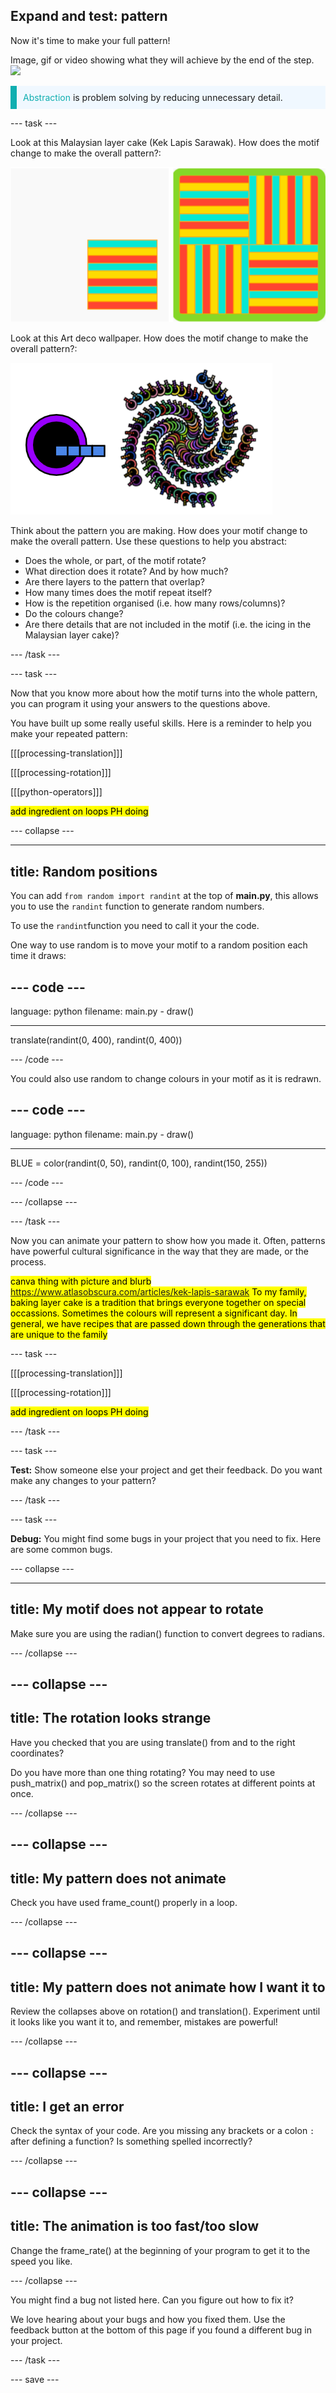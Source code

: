 ## Expand and test: pattern

Now it's time to make your full pattern!

Image, gif or video showing what they will achieve by the end of the step. ![](images/image.png)

<p style="border-left: solid; border-width:10px; border-color: #0faeb0; background-color: aliceblue; padding: 10px;"><span style="color: #0faeb0">Abstraction</span> is problem solving by reducing unnecessary detail. 

</p>

--- task ---

Look at this Malaysian layer cake (Kek Lapis Sarawak). How does the motif change to make the overall pattern?:

![The motif from the Kek lapis Sarawak project next to the complete pattern.](images/kek-motif.png)

Look at this Art deco wallpaper. How does the motif change to make the overall pattern?:

![The motif from the Art deco wallpaper project next to the complete pattern.](images/spirals-motif.png)

Think about the pattern you are making. How does your motif change to make the overall pattern. Use these questions to help you abstract:
- Does the whole, or part, of the motif rotate?
- What direction does it rotate? And by how much?
- Are there layers to the pattern that overlap?
- How many times does the motif repeat itself?
- How is the repetition organised (i.e. how many rows/columns)?
- Do the colours change?
- Are there details that are not included in the motif (i.e. the icing in the Malaysian layer cake)?

--- /task ---

--- task ---

Now that you know more about how the motif turns into the whole pattern, you can program it using your answers to the questions above.

You have built up some really useful skills. Here is a reminder to help you make your repeated pattern: 

[[[processing-translation]]]

[[[processing-rotation]]]

[[[python-operators]]]

<mark>add ingredient on loops PH doing </mark>


--- collapse ---

---
title: Random positions
---

You can add `from random import randint` at the top of **main.py**, this allows you to use the `randint` function to generate random numbers.

To use the `randint`function you need to call it your the code. 

One way to use random is to move your motif to a random position each time it draws:

--- code ---
---
language: python
filename: main.py - draw()

---

translate(randint(0, 400), randint(0, 400))

--- /code ---

You could also use random to change colours in your motif as it is redrawn. 

--- code ---
---
language: python
filename: main.py - draw()

---

BLUE = color(randint(0, 50), randint(0, 100), randint(150, 255))

--- /code ---

--- /collapse ---

--- /task ---

Now you can animate your pattern to show how you made it. Often, patterns have powerful cultural significance in the way that they are made, or the process.

<mark>canva thing with picture and blurb https://www.atlasobscura.com/articles/kek-lapis-sarawak To my family, baking layer cake is a tradition that brings everyone together on special occassions. Sometimes the colours will represent a significant day. In general, we have recipes that are passed down through the generations that are unique to the family</mark>

--- task ---

[[[processing-translation]]]

[[[processing-rotation]]]

<mark>add ingredient on loops PH doing </mark>

--- /task ---


--- task ---

**Test:** Show someone else your project and get their feedback. Do you want make any changes to your pattern? 

--- /task ---

--- task ---

**Debug:** You might find some bugs in your project that you need to fix. Here are some common bugs.

--- collapse ---

---
title: My motif does not appear to rotate
---

Make sure you are using the radian() function to convert degrees to radians.

--- /collapse ---

--- collapse ---
---
title: The rotation looks strange
---

Have you checked that you are using translate() from and to the right coordinates? 

Do you have more than one thing rotating? You may need to use push_matrix() and pop_matrix() so the screen rotates at different points at once.

--- /collapse ---

--- collapse ---
---
title: My pattern does not animate
---

Check you have used frame_count() properly in a loop.

--- /collapse ---

--- collapse ---
---
title: My pattern does not animate how I want it to
---

Review the collapses above on rotation() and translation(). Experiment until it looks like you want it to, and remember, mistakes are powerful!

--- /collapse ---

--- collapse ---
---
title: I get an error
---

Check the syntax of your code. Are you missing any brackets or a colon `:` after defining a function? Is something spelled incorrectly?

--- /collapse ---

--- collapse ---
---
title: The animation is too fast/too slow
---

Change the frame_rate() at the beginning of your program to get it to the speed you like.

--- /collapse ---

You might find a bug not listed here. Can you figure out how to fix it?

We love hearing about your bugs and how you fixed them. Use the feedback button at the bottom of this page if you found a different bug in your project.

--- /task ---


--- save ---
